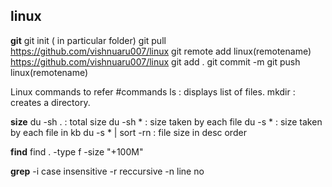 ## linux
**git**
git init ( in particular folder)
git pull https://github.com/vishnuaru007/linux
git remote add linux(remotename) https://github.com/vishnuaru007/linux
git add .
git commit -m <commit msg>
git push linux(remotename)

Linux commands to refer
#commands
ls : displays list of files.
mkdir : creates a directory.

**size**
du -sh .  : total size
du -sh *  : size taken by each file
du -s *   : size taken by each file in kb
du -s * | sort -rn :  file size in desc order

**find**
find . -type f -size "+100M"

**grep**
-i case insensitive
-r reccursive
-n line no
